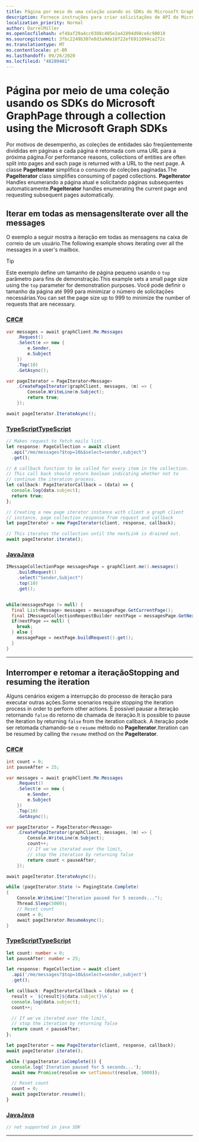 ```yaml
---
title: Página por meio de uma coleção usando os SDKs do Microsoft Graph
description: Fornece instruções para criar solicitações de API do Microsoft Graph usando os SDKs do Microsoft Graph.
localization_priority: Normal
author: DarrelMiller
ms.openlocfilehash: ef48af29a4cc0388c405e2a42894d98ce6c98010
ms.sourcegitcommit: 3fbc2249b307e8d3a9de18f22ef6911094ca272c
ms.translationtype: MT
ms.contentlocale: pt-BR
ms.lasthandoff: 09/26/2020
ms.locfileid: "48289481"
---
```

# <a name="page-through-a-collection-using-the-microsoft-graph-sdks"></a><span data-ttu-id="6702b-103">Página por meio de uma coleção usando os SDKs do Microsoft Graph</span><span class="sxs-lookup"><span data-stu-id="6702b-103">Page through a collection using the Microsoft Graph SDKs</span></span>

<span data-ttu-id="6702b-104">Por motivos de desempenho, as coleções de entidades são freqüentemente divididas em páginas e cada página é retornada com uma URL para a próxima página.</span><span class="sxs-lookup"><span data-stu-id="6702b-104">For performance reasons, collections of entities are often split into pages and each page is returned with a URL to the next page.</span></span> <span data-ttu-id="6702b-105">A classe **PageIterator** simplifica o consumo de coleções paginadas.</span><span class="sxs-lookup"><span data-stu-id="6702b-105">The **PageIterator** class simplifies consuming of paged collections.</span></span> <span data-ttu-id="6702b-106">**PageIterator** Handles enumerando a página atual e solicitando páginas subsequentes automaticamente.</span><span class="sxs-lookup"><span data-stu-id="6702b-106">**PageIterator** handles enumerating the current page and requesting subsequent pages automatically.</span></span>

## <a name="iterate-over-all-the-messages"></a><span data-ttu-id="6702b-107">Iterar em todas as mensagens</span><span class="sxs-lookup"><span data-stu-id="6702b-107">Iterate over all the messages</span></span>

<span data-ttu-id="6702b-108">O exemplo a seguir mostra a iteração em todas as mensagens na caixa de correio de um usuário.</span><span class="sxs-lookup"><span data-stu-id="6702b-108">The following example shows iterating over all the messages in a user's mailbox.</span></span>

> [!TIP]
> <span data-ttu-id="6702b-109">Este exemplo define um tamanho de página pequeno usando o `top` parâmetro para fins de demonstração.</span><span class="sxs-lookup"><span data-stu-id="6702b-109">This example sets a small page size using the `top` parameter for demonstration purposes.</span></span> <span data-ttu-id="6702b-110">Você pode definir o tamanho da página até 999 para minimizar o número de solicitações necessárias.</span><span class="sxs-lookup"><span data-stu-id="6702b-110">You can set the page size up to 999 to minimize the number of requests that are necessary.</span></span>

### <a name="c"></a>[<span data-ttu-id="6702b-111">C#</span><span class="sxs-lookup"><span data-stu-id="6702b-111">C#</span></span>](#tab/csharp)

```csharp
var messages = await graphClient.Me.Messages
    .Request()
    .Select(e => new {
        e.Sender,
        e.Subject
    })
    .Top(10)
    .GetAsync();

var pageIterator = PageIterator<Message>
    .CreatePageIterator(graphClient, messages, (m) => {
        Console.WriteLine(m.Subject);
        return true;
    });

await pageIterator.IterateAsync();
```

### <a name="typescript"></a>[<span data-ttu-id="6702b-112">TypeScript</span><span class="sxs-lookup"><span data-stu-id="6702b-112">TypeScript</span></span>](#tab/typeScript)

```typescript
// Makes request to fetch mails list.
let response: PageCollection = await client
  .api("/me/messages?$top=10&$select=sender,subject")
  .get();

// A callback function to be called for every item in the collection.
// This call back should return boolean indicating whether not to
// continue the iteration process.
let callback: PageIteratorCallback = (data) => {
  console.log(data.subject);
  return true;
};

// Creating a new page iterator instance with client a graph client
// instance, page collection response from request and callback
let pageIterator = new PageIterator(client, response, callback);

// This iterates the collection until the nextLink is drained out.
await pageIterator.iterate();
```

### <a name="java"></a>[<span data-ttu-id="6702b-113">Java</span><span class="sxs-lookup"><span data-stu-id="6702b-113">Java</span></span>](#tab/java)

```java
IMessageCollectionPage messagesPage = graphClient.me().messages()
    .buildRequest()
    .select("Sender,Subject")
    .top(10)
    .get();


while(messagesPage != null) {
  final List<Message> messages = messagesPage.GetCurrentPage();
  final IMessageCollectionRequestBuilder nextPage = messagesPage.GetNextPage();
  if(nextPage == null) {
    break;
  } else {
    messagePage = nextPage.buildRequest().get();
  }
}
```

---

## <a name="stopping-and-resuming-the-iteration"></a><span data-ttu-id="6702b-114">Interromper e retomar a iteração</span><span class="sxs-lookup"><span data-stu-id="6702b-114">Stopping and resuming the iteration</span></span>

<span data-ttu-id="6702b-115">Alguns cenários exigem a interrupção do processo de iteração para executar outras ações.</span><span class="sxs-lookup"><span data-stu-id="6702b-115">Some scenarios require stopping the iteration process in order to perform other actions.</span></span> <span data-ttu-id="6702b-116">É possível pausar a iteração retornando `false` do retorno de chamada de iteração.</span><span class="sxs-lookup"><span data-stu-id="6702b-116">It is possible to pause the iteration by returning `false` from the iteration callback.</span></span> <span data-ttu-id="6702b-117">A iteração pode ser retomada chamando-se o `resume` método no **PageIterator**.</span><span class="sxs-lookup"><span data-stu-id="6702b-117">Iteration can be resumed by calling the `resume` method on the **PageIterator**.</span></span>

<!-- markdownlint-disable MD024 -->
### <a name="c"></a>[<span data-ttu-id="6702b-118">C#</span><span class="sxs-lookup"><span data-stu-id="6702b-118">C#</span></span>](#tab/csharp)

```csharp
int count = 0;
int pauseAfter = 25;

var messages = await graphClient.Me.Messages
    .Request()
    .Select(e => new {
        e.Sender,
        e.Subject
    })
    .Top(10)
    .GetAsync();

var pageIterator = PageIterator<Message>
    .CreatePageIterator(graphClient, messages, (m) => {
        Console.WriteLine(m.Subject);
        count++;
        // If we've iterated over the limit,
        // stop the iteration by returning false
        return count < pauseAfter;
    });

await pageIterator.IterateAsync();

while (pageIterator.State != PagingState.Complete)
{
    Console.WriteLine("Iteration paused for 5 seconds...");
    Thread.Sleep(5000);
    // Reset count
    count = 0;
    await pageIterator.ResumeAsync();
}
```

### <a name="typescript"></a>[<span data-ttu-id="6702b-119">TypeScript</span><span class="sxs-lookup"><span data-stu-id="6702b-119">TypeScript</span></span>](#tab/typeScript)

```typescript
let count: number = 0;
let pauseAfter: number = 25;

let response: PageCollection = await client
  .api('/me/messages?$top=10&$select=sender,subject')
  .get();

let callback: PageIteratorCallback = (data) => {
  result = `${result}${data.subject}\n`;
  console.log(data.subject);
  count++;

  // If we've iterated over the limit,
  // stop the iteration by returning false
  return count < pauseAfter;
};

let pageIterator = new PageIterator(client, response, callback);
await pageIterator.iterate();

while (!pageIterator.isComplete()) {
  console.log('Iteration paused for 5 seconds...');
  await new Promise(resolve => setTimeout(resolve, 5000));

  // Reset count
  count = 0;
  await pageIterator.resume();
}
```

### <a name="java"></a>[<span data-ttu-id="6702b-120">Java</span><span class="sxs-lookup"><span data-stu-id="6702b-120">Java</span></span>](#tab/java)

```java
// not supported in java SDK
```

---
<!-- markdownlint-enable MD024 -->

